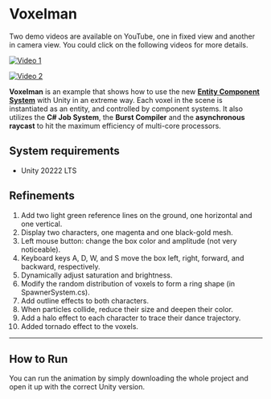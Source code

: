 Voxelman
========
Two demo videos are available on YouTube, one in fixed view and another in camera view. You could click on the following videos for more details.

[![Video 1](https://img.youtube.com/vi/PblCDjdS0j4/0.jpg)](https://www.youtube.com/watch?v=PblCDjdS0j4)


[![Video 2](https://img.youtube.com/vi/6m3dnMEybCE/0.jpg)](https://www.youtube.com/watch?v=6m3dnMEybCE)



**Voxelman** is an example that shows how to use the new **[Entity Component
System]** with Unity in an extreme way. Each voxel in the scene is instantiated
as an entity, and controlled by component systems. It also utilizes the **C#
Job System**, the **Burst Compiler** and the **asynchronous raycast** to hit
the maximum efficiency of multi-core processors.

[Entity Component System]: https://unity.com/ecs

System requirements
-------------------

- Unity 20222 LTS

## Refinements

1. Add two light green reference lines on the ground, one horizontal and one vertical.
2. Display two characters, one magenta and one black-gold mesh.
3. Left mouse button: change the box color and amplitude (not very noticeable).
4. Keyboard keys A, D, W, and S move the box left, right, forward, and backward, respectively.
5. Dynamically adjust saturation and brightness.
6. Modify the random distribution of voxels to form a ring shape (in SpawnerSystem.cs).
7. Add outline effects to both characters.
8. When particles collide, reduce their size and deepen their color.
9. Add a halo effect to each character to trace their dance trajectory.
10. Added tornado effect to the voxels.

---------------------

## How to Run

You can run the animation by simply downloading the whole project and open it up with the correct Unity version.